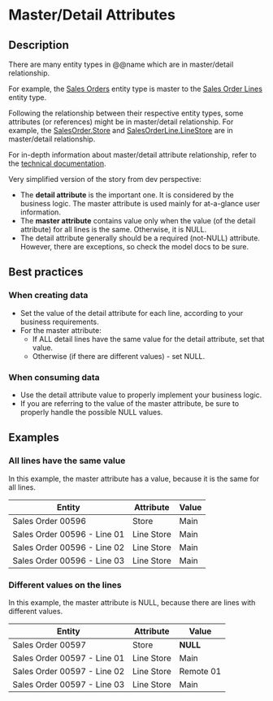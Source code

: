 # Master/Detail Attributes

## Description

There are many entity types in @@name which are in master/detail relationship.

For example, the [Sales Orders](xref:Crm.Sales.SalesOrders) entity type is master to the [Sales Order Lines](xref:Crm.Sales.SalesOrderLines) entity type.

Following the relationship between their respective entity types, some attributes (or references) might be in master/detail relationship.
For example, the [SalesOrder.Store](xref:Crm.Sales.SalesOrders#store) and [SalesOrderLine.LineStore](xref:Crm.Sales.SalesOrderLines#linestore) are in master/detail relationship.

For in-depth information about master/detail attribute relationship, refer to the [technical documentation](xref:master-detail).

Very simplified version of the story from dev perspective:

* The **detail attribute** is the important one.
It is considered by the business logic.
The master attribute is used mainly for at-a-glance user information.
* The **master attribute** contains value only when the value (of the detail attribute) for all lines is the same. Otherwise, it is NULL.
* The detail attribute generally should be a required (not-NULL) attribute. However, there are exceptions, so check the model docs to be sure.

## Best practices

### When creating data

* Set the value of the detail attribute for each line, according to your business requirements.
* For the master attribute:
  * If ALL detail lines have the same value for the detail attribute, set that value.
  * Otherwise (if there are different values) - set NULL.

### When consuming data

* Use the detail attribute value to properly implement your business logic.
* If you are referring to the value of the master attribute, be sure to properly handle the possible NULL values.

## Examples

### All lines have the same value

In this example, the master attribute has a value, because it is the same for all lines.

Entity | Attribute | Value
-------|-----------|------
Sales Order 00596 | Store | Main
Sales Order 00596 - Line 01 | Line Store | Main
Sales Order 00596 - Line 02 | Line Store | Main
Sales Order 00596 - Line 03 | Line Store | Main

### Different values on the lines

In this example, the master attribute is NULL, because there are lines with different values.

Entity | Attribute | Value
-------|-----------|------
Sales Order 00597 | Store | **NULL**
Sales Order 00597 - Line 01 | Line Store | Main
Sales Order 00597 - Line 02 | Line Store | Remote 01
Sales Order 00597 - Line 03 | Line Store | Main
